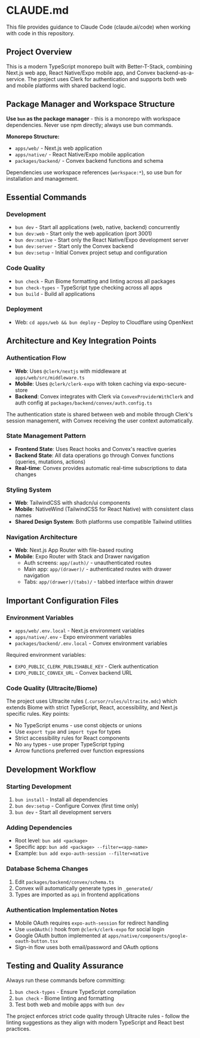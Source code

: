 # CLAUDE.md

This file provides guidance to Claude Code (claude.ai/code) when working with code in this repository.

## Project Overview

This is a modern TypeScript monorepo built with Better-T-Stack, combining Next.js web app, React Native/Expo mobile app, and Convex backend-as-a-service. The project uses Clerk for authentication and supports both web and mobile platforms with shared backend logic.

## Package Manager and Workspace Structure

**Use `bun` as the package manager** - this is a monorepo with workspace dependencies. Never use npm directly; always use bun commands.

**Monorepo Structure:**
- `apps/web/` - Next.js web application
- `apps/native/` - React Native/Expo mobile application  
- `packages/backend/` - Convex backend functions and schema

Dependencies use workspace references (`workspace:*`), so use bun for installation and management.

## Essential Commands

### Development
- `bun dev` - Start all applications (web, native, backend) concurrently
- `bun dev:web` - Start only the web application (port 3001)
- `bun dev:native` - Start only the React Native/Expo development server
- `bun dev:server` - Start only the Convex backend
- `bun dev:setup` - Initial Convex project setup and configuration

### Code Quality
- `bun check` - Run Biome formatting and linting across all packages
- `bun check-types` - TypeScript type checking across all apps
- `bun build` - Build all applications

### Deployment
- Web: `cd apps/web && bun deploy` - Deploy to Cloudflare using OpenNext

## Architecture and Key Integration Points

### Authentication Flow
- **Web**: Uses `@clerk/nextjs` with middleware at `apps/web/src/middleware.ts`
- **Mobile**: Uses `@clerk/clerk-expo` with token caching via expo-secure-store
- **Backend**: Convex integrates with Clerk via `ConvexProviderWithClerk` and auth config at `packages/backend/convex/auth.config.ts`

The authentication state is shared between web and mobile through Clerk's session management, with Convex receiving the user context automatically.

### State Management Pattern
- **Frontend State**: Uses React hooks and Convex's reactive queries
- **Backend State**: All data operations go through Convex functions (queries, mutations, actions)
- **Real-time**: Convex provides automatic real-time subscriptions to data changes

### Styling System
- **Web**: TailwindCSS with shadcn/ui components
- **Mobile**: NativeWind (TailwindCSS for React Native) with consistent class names
- **Shared Design System**: Both platforms use compatible Tailwind utilities

### Navigation Architecture
- **Web**: Next.js App Router with file-based routing
- **Mobile**: Expo Router with Stack and Drawer navigation
  - Auth screens: `app/(auth)/` - unauthenticated routes
  - Main app: `app/(drawer)/` - authenticated routes with drawer navigation
  - Tabs: `app/(drawer)/(tabs)/` - tabbed interface within drawer

## Important Configuration Files

### Environment Variables
- `apps/web/.env.local` - Next.js environment variables
- `apps/native/.env` - Expo environment variables  
- `packages/backend/.env.local` - Convex environment variables

Required environment variables:
- `EXPO_PUBLIC_CLERK_PUBLISHABLE_KEY` - Clerk authentication
- `EXPO_PUBLIC_CONVEX_URL` - Convex backend URL

### Code Quality (Ultracite/Biome)
The project uses Ultracite rules (`.cursor/rules/ultracite.mdc`) which extends Biome with strict TypeScript, React, accessibility, and Next.js specific rules. Key points:
- No TypeScript enums - use const objects or unions
- Use `export type` and `import type` for types
- Strict accessibility rules for React components
- No `any` types - use proper TypeScript typing
- Arrow functions preferred over function expressions

## Development Workflow

### Starting Development
1. `bun install` - Install all dependencies
2. `bun dev:setup` - Configure Convex (first time only)
3. `bun dev` - Start all development servers

### Adding Dependencies
- Root level: `bun add <package>` 
- Specific app: `bun add <package> --filter=<app-name>`
- Example: `bun add expo-auth-session --filter=native`

### Database Schema Changes
1. Edit `packages/backend/convex/schema.ts`
2. Convex will automatically generate types in `_generated/`
3. Types are imported as `api` in frontend applications

### Authentication Implementation Notes
- Mobile OAuth requires `expo-auth-session` for redirect handling
- Use `useOAuth()` hook from `@clerk/clerk-expo` for social login
- Google OAuth button implemented at `apps/native/components/google-oauth-button.tsx`
- Sign-in flow uses both email/password and OAuth options

## Testing and Quality Assurance

Always run these commands before committing:
1. `bun check-types` - Ensure TypeScript compilation
2. `bun check` - Biome linting and formatting
3. Test both web and mobile apps with `bun dev`

The project enforces strict code quality through Ultracite rules - follow the linting suggestions as they align with modern TypeScript and React best practices.